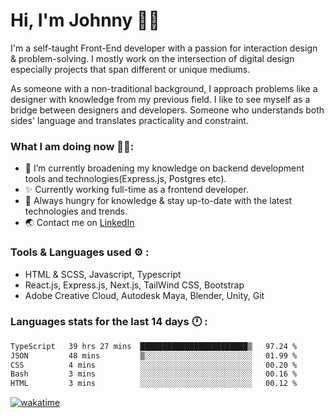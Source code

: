 # Hi, I'm Johnny 👋🧑‍

I'm a self-taught Front-End developer with a passion for interaction design & problem-solving. I mostly work on the intersection of digital design especially projects that span different or unique mediums.

As someone with a non-traditional background, I approach problems like a designer with knowledge from my previous field. I like to see myself as a bridge between designers and developers. Someone who understands both sides' language and translates practicality and constraint.

### What I am doing now 🧑‍💻:

- 🔭 I’m currently broadening my knowledge on backend development tools and technologies(Express.js, Postgres etc).
- ✨ Currently working full-time as a frontend developer.
- 📖 Always hungry for knowledge & stay up-to-date with the latest technologies and trends.
- 🌏 Contact me on [LinkedIn](https://www.linkedin.com/in/johchai/)

### Tools & Languages used ⚙️ :

- HTML & SCSS, Javascript, Typescript
- React.js, Express.js, Next.js, TailWind CSS, Bootstrap
- Adobe Creative Cloud, Autodesk Maya, Blender, Unity, Git

### Languages stats for the last 14 days 🕛 :

<!--START_SECTION:waka-->

```txt
TypeScript   39 hrs 27 mins  ████████████████████████▒   97.24 %
JSON         48 mins         ▒░░░░░░░░░░░░░░░░░░░░░░░░   01.99 %
CSS          4 mins          ░░░░░░░░░░░░░░░░░░░░░░░░░   00.20 %
Bash         3 mins          ░░░░░░░░░░░░░░░░░░░░░░░░░   00.16 %
HTML         3 mins          ░░░░░░░░░░░░░░░░░░░░░░░░░   00.12 %
```

<!--END_SECTION:waka-->

[![wakatime](https://wakatime.com/badge/user/0cd14e89-b357-451d-b5c1-4a79286fb5a6.svg)](https://wakatime.com/@0cd14e89-b357-451d-b5c1-4a79286fb5a6)
